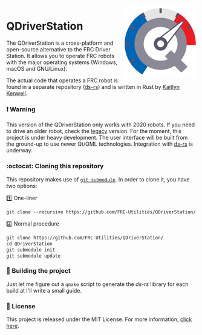 <a href="#">
    <img src="artwork/icon.png" align="right" />
</a>

# QDriverStation

The QDriverStation is a cross-platform and open-source alternative to the FRC Driver Station. It allows you to operate FRC robots with the major operating systems (Windows, macOS and GNU/Linux). 

The actual code that operates a FRC robot is found in a separate repository ([ds-rs](https://github.com/first-rust-competition/ds-rs)) and is written in Rust by [Kaitlyn Kenwell](https://github.com/Redrield).

### :heavy_exclamation_mark: Warning

This version of the QDriverStation only works with 2020 robots. If you need to drive an older robot, check the [legacy](https://github.com/FRC-Utilites/QDriverStation-Legacy) version. For the moment, this project is under heavy development. The user interface will be built from the ground-up to use newer Qt/QML technologies. Integration with [ds-rs](https://github.com/first-rust-competition/ds-rs) is underway.

### :octocat: Cloning this repository

This repository makes use of [`git submodule`](https://git-scm.com/docs/git-submodule). In order to clone it, you have two options:

:one: One-liner

    git clone --recursive https://github.com/FRC-Utilities/QDriverStation/

:two: Normal procedure

    git clone https://github.com/FRC-Utilities/QDriverStation/
    cd QDriverStation
    git submodule init
    git submodule update
    
### :wrench: Building the project

Just let me figure out a `qmake` script to generate the *ds-rs* library for each build at I'll write a small guide.
    
### :scroll: License

This project is released under the MIT License. For more information, [click here](LICENSE.md).
